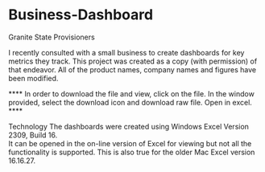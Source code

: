 # Business-Dashboard
Granite State Provisioners

I recently consulted with a small business to create dashboards for key metrics they track.  This project was created as a copy (with permission) of that endeavor.  All of the product names, company names and figures have been modified.

**** In order to download the file and view, click on the file.  In the window provided, select the download icon and download raw file.  Open in excel.  ****

Technology
The dashboards were created using Windows Excel Version 2309, Build 16.  
It can be opened in the on-line version of Excel for viewing but not all the functionality is supported.  This is also true for the older Mac Excel version 16.16.27.
